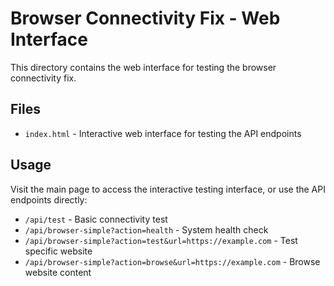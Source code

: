 # Browser Connectivity Fix - Web Interface

This directory contains the web interface for testing the browser connectivity fix.

## Files

- `index.html` - Interactive web interface for testing the API endpoints

## Usage

Visit the main page to access the interactive testing interface, or use the API endpoints directly:

- `/api/test` - Basic connectivity test
- `/api/browser-simple?action=health` - System health check
- `/api/browser-simple?action=test&url=https://example.com` - Test specific website
- `/api/browser-simple?action=browse&url=https://example.com` - Browse website content